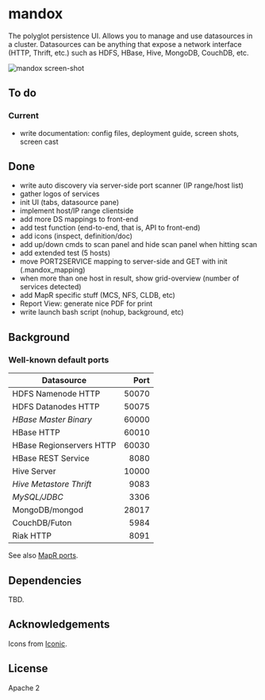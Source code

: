 # mandox

The polyglot persistence UI. Allows you to manage and use datasources in a 
cluster. Datasources can be anything that expose a network interface 
(HTTP, Thrift, etc.) such as HDFS, HBase, Hive, MongoDB, CouchDB, etc.

![mandox screen-shot](https://dl.dropboxusercontent.com/u/10436738/tmp/mandox-screen-shot-0.png "mandox screen-shot")

## To do

### Current

* write  documentation: config files, deployment guide, screen shots, screen cast

## Done

* write auto discovery via server-side port scanner (IP range/host list)
* gather logos of services
* init UI (tabs, datasource pane)
* implement host/IP range clientside
* add more DS mappings to front-end
* add test function (end-to-end, that is, API to front-end)
* add icons (inspect, definition/doc)
* add up/down cmds to scan panel and hide scan panel when hitting scan
* add extended test (5 hosts)
* move PORT2SERVICE mapping to server-side and GET with init (.mandox_mapping)
* when more than one host in result, show grid-overview (number of services detected)
* add MapR specific stuff (MCS, NFS, CLDB, etc)
* Report View: generate nice PDF for print
* write launch bash script (nohup, background, etc)


## Background

### Well-known default ports
                                  
| Datasource               | Port   |
| ------------------------ | ------:|
| HDFS Namenode HTTP       | 50070  |
| HDFS Datanodes HTTP      | 50075  |
| *HBase Master Binary*    | 60000  |
| HBase HTTP               | 60010  |
| HBase Regionservers HTTP | 60030  |
| HBase REST Service       |  8080  |
| Hive Server              | 10000  |
| *Hive Metastore Thrift*  |  9083  |
| *MySQL/JDBC*             |  3306  |
| MongoDB/mongod           | 28017  |
| CouchDB/Futon            |  5984  |
| Riak HTTP                |  8091  |

See also [MapR ports](http://www.mapr.com/doc/display/MapR2/Ports+Used+by+MapR).

## Dependencies

TBD.

## Acknowledgements

Icons from [Iconic](http://somerandomdude.com/work/iconic/).

## License

Apache 2